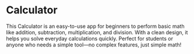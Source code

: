 # Calculator
This Calculator is an easy-to-use app for beginners to perform basic math like addition, subtraction, multiplication, and division. With a clean design, it helps you solve everyday calculations quickly. Perfect for students or anyone who needs a simple tool—no complex features, just simple math!
